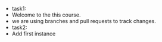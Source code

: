 + task1:
+ Welcome to the this course.
+ we are using branches and pull requests to track changes. 
+ task2:
+ Add first instance